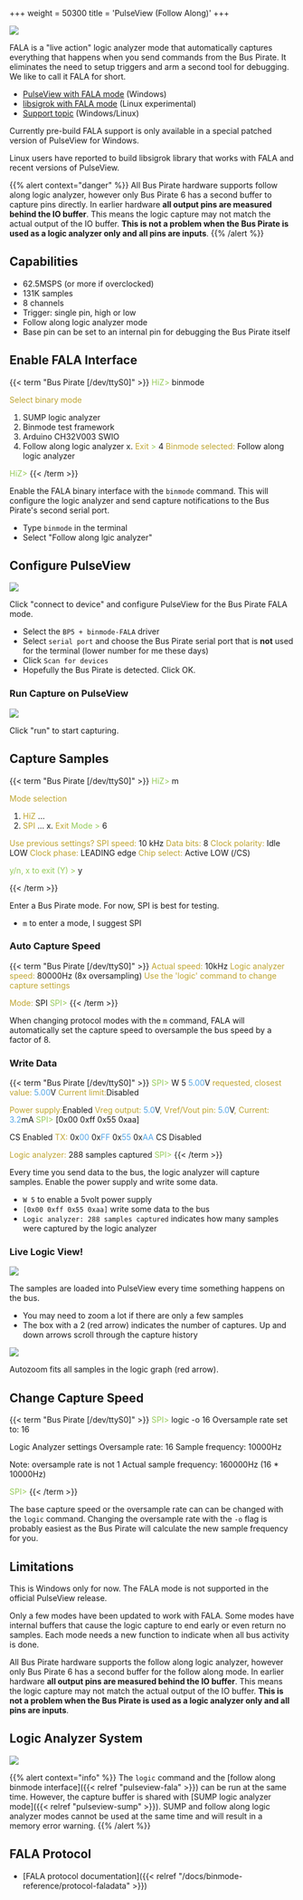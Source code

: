+++
weight = 50300
title = 'PulseView (Follow Along)'
+++

![](/images/docs/fw/fala1.png)

FALA is a "live action" logic analyzer mode that automatically captures everything that happens when you send commands from the Bus Pirate. It eliminates the need to setup triggers and arm a second tool for debugging.  We like to call it FALA for short.

- [PulseView with FALA mode](https://github.com/DangerousPrototypes/BusPirate5-firmware/releases/tag/custom) (Windows)
- [libsigrok with FALA mode](https://github.com/phdussud/libsigrok/tree/bp5-fala) (Linux experimental)
- [Support topic](https://forum.buspirate.com/t/pulseview-demo-for-follow-along-logic-analyzer-mode/681) (Windows/Linux)

Currently pre-build FALA support is only available in a special patched version of PulseView for Windows.

Linux users have reported to build libsigrok library that works with FALA and recent versions of PulseView.

{{% alert context="danger" %}}
All Bus Pirate hardware supports follow along logic analyzer, however only Bus Pirate 6 has a second buffer to capture pins directly. In earlier hardware **all output pins are measured behind the IO buffer**. This means the logic capture may not match the actual output of the IO buffer. **This is not a problem when the Bus Pirate is used as a logic analyzer only and all pins are inputs**.
{{% /alert %}}

## Capabilities

- 62.5MSPS (or more if overclocked)
- 131K samples
- 8 channels
- Trigger: single pin, high or low
- Follow along logic analyzer mode
- Base pin can be set to an internal pin for debugging the Bus Pirate itself

## Enable FALA Interface

{{< term "Bus Pirate [/dev/ttyS0]" >}}
<span style="color:#96cb59">HiZ></span> binmode

<span style="color:#bfa530">Select binary mode</span>
 1. SUMP logic analyzer
 2. Binmode test framework
 3. Arduino CH32V003 SWIO
 4. Follow along logic analyzer
 x. <span style="color:#bfa530">Exit</span>
<span style="color:#96cb59"> ></span> 4
<span style="color:#bfa530">Binmode selected:</span> Follow along logic analyzer

<span style="color:#96cb59">HiZ></span> 
{{< /term >}}

Enable the FALA binary interface with the ```binmode``` command. This will configure the logic analyzer and send capture notifications to the Bus Pirate's second serial port.
- Type ```binmode``` in the terminal
- Select "Follow along lgic analyzer"


## Configure PulseView

![](/images/docs/fw/fala2.png)

Click "connect to device" and configure PulseView for the Bus Pirate FALA mode.

- Select the ```BP5 + binmode-FALA``` driver
- Select ```serial port``` and choose the Bus Pirate serial port that is **not** used for the terminal (lower number for me these days)
- Click ```Scan for devices```
- Hopefully the Bus Pirate is detected. Click OK.

### Run Capture on PulseView

![](/images/docs/fw/fala3.png)

Click "run" to start capturing.

## Capture Samples

{{< term "Bus Pirate [/dev/ttyS0]" >}}
<span style="color:#96cb59">HiZ></span> m

<span style="color:#bfa530">Mode selection</span>
 1. <span style="color:#bfa530">HiZ</span>
...
 6. <span style="color:#bfa530">SPI</span>
...
 x. <span style="color:#bfa530">Exit</span>
<span style="color:#96cb59">Mode ></span> 6

<span style="color:#bfa530">Use previous settings?</span>
 <span style="color:#bfa530">SPI speed:</span> 10 kHz
 <span style="color:#bfa530">Data bits:</span> 8
 <span style="color:#bfa530">Clock polarity:</span> Idle LOW
 <span style="color:#bfa530">Clock phase:</span> LEADING edge
 <span style="color:#bfa530">Chip select:</span> Active LOW (/CS)

<span style="color:#96cb59">y/n, x to exit (Y) ></span> y

{{< /term >}}

Enter a Bus Pirate mode. For now, SPI is best for testing.
- ```m``` to enter a mode, I suggest SPI

### Auto Capture Speed
{{< term "Bus Pirate [/dev/ttyS0]" >}}
<span style="color:#bfa530">Actual speed:</span> 10kHz
<span style="color:#bfa530">Logic analyzer speed:</span> 80000Hz (8x oversampling)
<span style="color:#bfa530">Use the 'logic' command to change capture settings</span>

<span style="color:#bfa530">Mode:</span> SPI
<span style="color:#96cb59">SPI></span> 
{{< /term >}}

When changing protocol modes with the ```m``` command, FALA will automatically set the capture speed to oversample the bus speed by a factor of 8. 

### Write Data


{{< term "Bus Pirate [/dev/ttyS0]" >}}
<span style="color:#96cb59">SPI></span> W 5
<span style="color:#53a6e6">5.00</span>V<span style="color:#bfa530"> requested, closest value: <span style="color:#53a6e6">5.00</span></span>V
<span style="color:#bfa530">Current limit:</span>Disabled

<span style="color:#bfa530">Power supply:</span>Enabled
<span style="color:#bfa530">Vreg output: <span style="color:#53a6e6">5.0</span></span>V<span style="color:#bfa530">, Vref/Vout pin: <span style="color:#53a6e6">5.0</span></span>V<span style="color:#bfa530">, Current: <span style="color:#53a6e6">3.2</span></span>mA<span style="color:#bfa530">
</span>
<span style="color:#96cb59">SPI></span> [0x00 0xff 0x55 0xaa]

CS Enabled
<span style="color:#bfa530">TX:</span> 0x<span style="color:#53a6e6">00</span> 0x<span style="color:#53a6e6">FF</span> 0x<span style="color:#53a6e6">55</span> 0x<span style="color:#53a6e6">AA</span> 
CS Disabled

<span style="color:#bfa530">Logic analyzer:</span> 288 samples captured
<span style="color:#96cb59">SPI></span> 
{{< /term >}}

Every time you send data to the bus, the logic analyzer will capture samples. Enable the power supply and write some data.
- ```W 5``` to enable a 5volt power supply
- ```[0x00 0xff 0x55 0xaa]``` write some data to the bus
- ```Logic analyzer: 288 samples captured``` indicates how many samples were captured by the logic analyzer

### Live Logic View!

![](/images/docs/fw/fala4.png)

The samples are loaded into PulseView every time something happens on the bus.
- You may need to zoom a lot if there are only a few samples
- The box with a 2 (red arrow) indicates the number of captures. Up and down arrows scroll through the capture history

![](/images/docs/fw/fala5.png)

Autozoom fits all samples in the logic graph (red arrow).

## Change Capture Speed
{{< term "Bus Pirate [/dev/ttyS0]" >}}
<span style="color:#96cb59">SPI></span> logic -o 16
Oversample rate set to: 16

Logic Analyzer settings
 Oversample rate: 16
 Sample frequency: 10000Hz

Note: oversample rate is not 1
Actual sample frequency: 160000Hz (16 * 10000Hz)

<span style="color:#96cb59">SPI></span> 
{{< /term >}}

The base capture speed or the oversample rate can can be changed with the ```logic``` command. Changing the oversample rate with the ```-o``` flag is probably easiest as the Bus Pirate will calculate the new sample frequency for you.

## Limitations

This is Windows only for now. The FALA mode is not supported in the official PulseView release.

Only a few modes have been updated to work with FALA. Some modes have internal buffers that cause the logic capture to end early or even return no samples. Each mode needs a new function to indicate when all bus activity is done. 

All Bus Pirate hardware supports the follow along logic analyzer, however only Bus Pirate 6 has a second buffer for the follow along mode. In earlier hardware **all output pins are measured behind the IO buffer**. This means the logic capture may not match the actual output of the IO buffer. **This is not a problem when the Bus Pirate is used as a logic analyzer only and all pins are inputs**.

## Logic Analyzer System

![](/images/docs/fw/logic-system.png)

{{% alert context="info" %}}
The ```logic``` command and the [follow along binmode interface]({{< relref "pulseview-fala" >}}) can be run at the same time. However, the capture buffer is shared with [SUMP logic analyzer mode]({{< relref "pulseview-sump" >}}). SUMP and follow along logic analyzer modes cannot be used at the same time and will result in a memory error warning.
{{% /alert %}}

## FALA Protocol

- [FALA protocol documentation]({{< relref "/docs/binmode-reference/protocol-faladata" >}})
